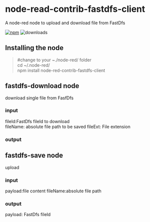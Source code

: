 # node-read-contrib-fastdfs-client
A node-red node to upload and download file from FastDfs


[![npm](https://img.shields.io/npm/v/node-red-contrib-fastdfs-client/latest.svg?style=flat)](https://www.npmjs.com/package/leogle/node-red-contrib-fastdfs-client) ![downloads](https://img.shields.io/npm/dw/node-red-contrib-fastdfs-client.svg?colorB=009999)

## Installing the node
>#change to your ~./node-red/ folder \
>cd ~/.node-red/ \
>npm install node-red-contrib-fastdfs-client

## fastdfs-download node
download single file from FasfDfs
### input
fileId:FastDfs fileId to download \
fileName: absolute file path to be saved
fileExt: File extension
### output

## fastdfs-save node
upload
### input
payload:file content
fileName:absolute file path 

### output
payload: FastDfs fileId